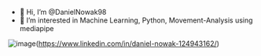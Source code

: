 - 👋 Hi, I’m @DanielNowak98
- 👀 I’m interested in Machine Learning, Python, Movement-Analysis using mediapipe


![image](https://img.shields.io/badge/LinkedIn-0077B5?style=for-the-badge&logo=linkedin&logoColor=white)(https://www.linkedin.com/in/daniel-nowak-124943162/)

